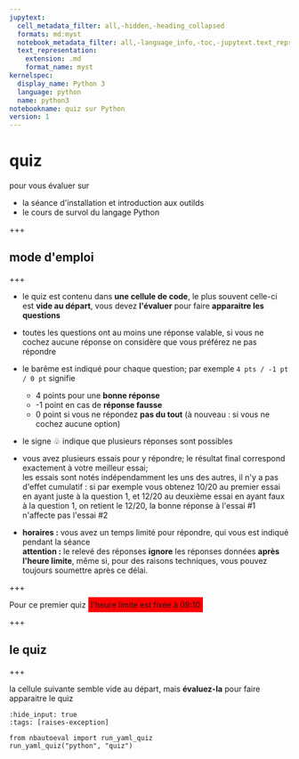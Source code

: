 ```yaml
---
jupytext:
  cell_metadata_filter: all,-hidden,-heading_collapsed
  formats: md:myst
  notebook_metadata_filter: all,-language_info,-toc,-jupytext.text_representation.jupytext_version,-jupytext.text_representation.format_version
  text_representation:
    extension: .md
    format_name: myst
kernelspec:
  display_name: Python 3
  language: python
  name: python3
notebookname: quiz sur Python
version: 1
---
```


# quiz

pour vous évaluer sur 

* la séance d'installation et introduction aux outilds
* le cours de survol du langage Python

+++

## mode d'emploi

+++

* le quiz est contenu dans **une cellule de code**, le plus souvent celle-ci est **vide au départ**, vous devez **l'évaluer** pour faire **apparaitre les questions**

* toutes les questions ont au moins une réponse valable, si vous ne cochez aucune réponse on considère que vous préférez ne pas répondre
* le barême est indiqué pour chaque question; par exemple `4 pts / -1 pt / 0 pt` signifie
  * 4 points pour une **bonne réponse**
  * -1 point en cas de **réponse fausse**
  * 0 point si vous ne répondez **pas du tout** (à nouveau : si vous ne cochez aucune option)
* le signe ♧  indique que plusieurs réponses sont possibles
* vous avez plusieurs essais pour y répondre; le résultat final correspond exactement à votre meilleur essai;  
  les essais sont notés indépendamment les uns des autres, il n'y a pas d'effet cumulatif : si par exemple vous obtenez 10/20 au premier essai en ayant juste à la question 1, et 12/20 au deuxième essai en ayant faux à la question 1, on retient le 12/20, la bonne réponse à l'essai #1 n'affecte pas l'essai #2
  
* **horaires :** vous avez un temps limité pour répondre, qui vous est indiqué pendant la séance  
  **attention :** le relevé des réponses **ignore** les réponses données **après l'heure limite**, même si, pour des raisons techniques, vous pouvez toujours soumettre après ce délai.

+++

Pour ce premier quiz <span style="background-color:red; padding: 5px; margin-top: 5px;">l'heure limite est fixée à 09:10</span>

+++

## le quiz

+++

la cellule suivante semble vide au départ, mais **évaluez-la** pour faire apparaitre le quiz

```{code-cell} ipython3
:hide_input: true
:tags: [raises-exception]

from nbautoeval import run_yaml_quiz
run_yaml_quiz("python", "quiz")
```

```{code-cell} ipython3

```
